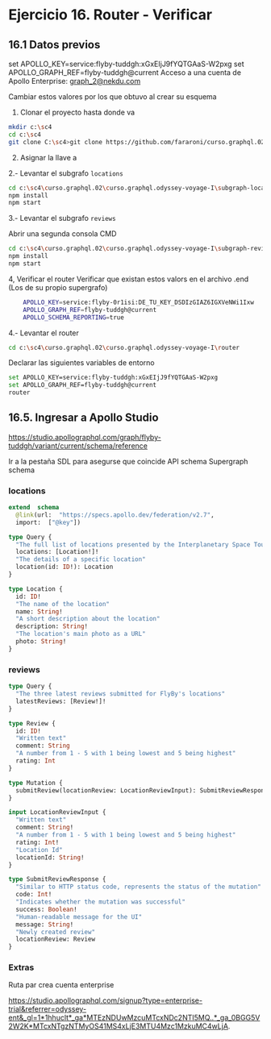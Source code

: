 # Ejercicio 16. Router - Verificar

## 16.1 Datos previos

set APOLLO_KEY=service:flyby-tuddgh:xGxEIjJ9fYQTGAaS-W2pxg
set APOLLO_GRAPH_REF=flyby-tuddgh@current
Acceso a una cuenta de Apollo Enterprise: graph_2@nekdu.com

Cambiar estos valores por los que obtuvo al crear su esquema

1. Clonar el proyecto hasta donde va
```bash
mkdir c:\sc4
cd c:\sc4
git clone C:\sc4>git clone https://github.com/fararoni/curso.graphql.02.git
```

2. Asignar la llave a

2.- Levantar el subgrafo `locations`
```bash
cd c:\sc4\curso.graphql.02\curso.graphql.odyssey-voyage-I\subgraph-locations
npm install
npm start
```

3.- Levantar el subgrafo `reviews`

Abrir una segunda consola CMD

```bash
cd c:\sc4\curso.graphql.02\curso.graphql.odyssey-voyage-I\subgraph-reviews
npm install
npm start
```
4, Verificar el router
Verificar que existan estos valors en el archivo .end (Los de su propio supergrafo)
```bash
	APOLLO_KEY=service:flyby-0r1isi:DE_TU_KEY_DSDIzGIAZ6IGXVeNWi1Ixw
	APOLLO_GRAPH_REF=flyby-tuddgh@current
	APOLLO_SCHEMA_REPORTING=true
```
4.- Levantar el router
```bash
cd c:\sc4\curso.graphql.02\curso.graphql.odyssey-voyage-I\router
```

Declarar las siguientes variables de entorno
```bash
set APOLLO_KEY=service:flyby-tuddgh:xGxEIjJ9fYQTGAaS-W2pxg
set APOLLO_GRAPH_REF=flyby-tuddgh@current
router
```

## 16.5. Ingresar a Apollo Studio 
https://studio.apollographql.com/graph/flyby-tuddgh/variant/current/schema/reference

Ir a la pestaña SDL para asegurse que coincide
API schema
Supergraph schema
### locations
```graphql
extend  schema
  @link(url:  "https://specs.apollo.dev/federation/v2.7",
  import:  ["@key"])

type Query {
  "The full list of locations presented by the Interplanetary Space Tourism department"
  locations: [Location!]!
  "The details of a specific location"
  location(id: ID!): Location
}

type Location {
  id: ID!
  "The name of the location"
  name: String!
  "A short description about the location"
  description: String!
  "The location's main photo as a URL"
  photo: String!
}
```
### reviews
```graphql
type Query {
  "The three latest reviews submitted for FlyBy's locations"
  latestReviews: [Review!]!
}

type Review {
  id: ID!
  "Written text"
  comment: String
  "A number from 1 - 5 with 1 being lowest and 5 being highest"
  rating: Int
}

type Mutation {
  submitReview(locationReview: LocationReviewInput): SubmitReviewResponse
}

input LocationReviewInput {
  "Written text"
  comment: String!
  "A number from 1 - 5 with 1 being lowest and 5 being highest"
  rating: Int!
  "Location Id"
  locationId: String!
}

type SubmitReviewResponse {
  "Similar to HTTP status code, represents the status of the mutation"
  code: Int!
  "Indicates whether the mutation was successful"
  success: Boolean!
  "Human-readable message for the UI"
  message: String!
  "Newly created review"
  locationReview: Review
}
```










###  Extras
Ruta par crea cuenta enterprise

https://studio.apollographql.com/signup?type=enterprise-trial&referrer=odyssey-ent&_gl=1*1hhuclt*_ga*MTEzNDUwMzcuMTcxNDc2NTI5MQ..*_ga_0BGG5V2W2K*MTcxNTgzNTMyOS41MS4xLjE3MTU4Mzc1MzkuMC4wLjA.
